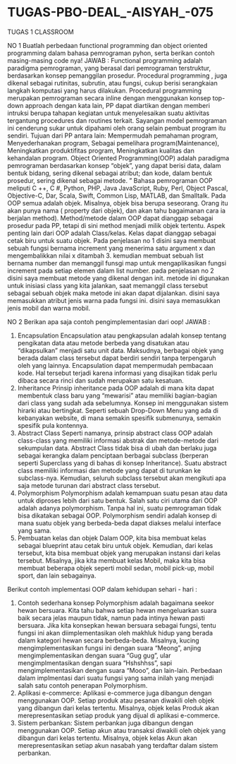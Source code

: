 # TUGAS-PBO-DEAL_-AISYAH_-075
TUGAS 1 CLASSROOM

NO 1
Buatlah perbedaan functional programming dan object oriented programming dalam bahasa pemrograman pyhon, serta berikan contoh masing-masing code nya!
JAWAB :
Functional programming adalah paradigma pemrograman, yang berasal dari pemrograman terstruktur, berdasarkan konsep pemanggilan prosedur. Procedural programming , juga dikenal sebagai rutinitas, subrutin, atau fungsi, cukup berisi serangkaian langkah komputasi yang harus dilakukan. Procedural programming merupakan pemrograman secara inline dengan menggunakan konsep top-down approach dengan kata lain, PP dapat diartikan dengan memberi intruksi berupa tahapan kegiatan untuk menyelesaikan suatu aktivitas tergantung procedures dan routines terkait. Sayangan model pemrograman ini cenderung sukar untuk dipahami oleh orang selain pembuat program itu sendiri. Tujuan dari PP antara lain: Mempermudah pemahaman program, Menyederhanakan program, Sebagai pemelihara program(Maintenance), Meningkatkan produktifitas program, Meningkatkan kualitas dan kehandalan program.
Object Oriented Programming(OOP) adalah paradigma pemrograman berdasarkan konsep “objek”, yang dapat berisi data, dalam bentuk bidang, sering dikenal sebagai atribut; dan kode, dalam bentuk prosedur, sering dikenal sebagai metode. ” Bahasa pemrograman OOP meliputi C ++, C #, Python, PHP, Java JavaScript, Ruby, Perl, Object Pascal, Objective-C, Dar, Scala, Swift, Common Lisp, MATLAB, dan Smalltalk. Pada OOP semua adalah objek. Misalnya, objek bisa berupa seseorang. Orang itu akan punya nama ( property dari objek), dan akan tahu bagaimanan cara ia berjalan method). Method/metode dalam OOP dapat dianggap sebagai prosedur pada PP, tetapi di sini method menjadi milik objek tertentu. Aspek penting lain dari OOP adalah Class/kelas. Kelas dapat dianggap sebagai cetak biru untuk suatu objek.
Pada penjelasan no 1 disini saya membuat sebuah fungsi bernama increment yang menerima satu argument x dan mengembalikkan nilai x ditambah 3. kemudian membuat sebuah list bernama number dan memanggil funsgi map untuk mengaplikasikan fungsi increment pada setiap elemen dalam list number. 
pada penjelasan no 2 disini saya membuat metode yang dikenal dengan init. metode ini digunakan untuk inisiasi class yang kita jalankan, saat memanggil class tersebut sebagai sebuah objek maka metode ini akan dapat dijalankan. disini saya memasukkan atribut jenis warna pada fungsi ini. disini saya memasukkan jenis mobil dan warna mobil. 

NO 2
Berikan apa saja contoh pengimplementasian dari oop!
JAWAB :
1. Encapsulation
Encapsulation atau pengkapsulan adalah konsep tentang pengikatan data atau metode berbeda yang disatukan atau “dikapsulkan” menjadi satu unit data. Maksudnya, berbagai objek yang berada dalam class tersebut dapat berdiri sendiri tanpa terpengaruh oleh yang lainnya. Encapsulation dapat mempermudah pembacaan kode. Hal tersebut terjadi karena informasi yang disajikan tidak perlu dibaca secara rinci dan sudah merupakan satu kesatuan.
2. Inheritance
Prinsip inheritance pada OOP adalah di mana kita dapat membentuk class baru yang “mewarisi” atau memiliki bagian-bagian dari class yang sudah ada sebelumnya. Konsep ini menggunakan sistem hirarki atau bertingkat. Seperti sebuah Drop-Down Menu yang ada di kebanyakan website, di mana semakin spesifik submenunya, semakin spesifik pula kontennya.
3. Abstract Class
Seperti namanya, prinsip abstract class OOP adalah class-class yang memiliki informasi abstrak dan metode-metode dari sekumpulan data. Abstract Class tidak bisa di ubah dan  berlaku juga sebagai kerangka dalam penciptaan berbagai subclass (berperan seperti Superclass yang di bahas di konsep Inheritance). Suatu abstract class memiliki informasi dan metode yang dapat di turunkan ke subclass-nya. Kemudian, seluruh subclass tersebut akan mengikuti apa saja metode turunan dari abstract class tersebut.
4. Polymorphism
Polymorphism adalah kemampuan suatu pesan atau data untuk diproses lebih dari satu bentuk. Salah satu ciri utama dari OOP adalah adanya polymorphism. Tanpa hal ini, suatu pemrograman tidak bisa dikatakan sebagai OOP. Polymorphism sendiri adalah konsep di mana suatu objek yang berbeda-beda dapat diakses melalui interface yang sama.
5. Pembuatan kelas dan objek
Dalam OOP, kita bisa membuat kelas sebagai blueprint atau cetak biru untuk objek. Kemudian, dari kelas tersebut, kita bisa membuat objek yang merupakan instansi dari kelas tersebut. Misalnya, jika kita membuat kelas Mobil, maka kita bisa membuat beberapa objek seperti mobil sedan, mobil pick-up, mobil sport, dan lain sebagainya.

Berikut contoh implementasi OOP dalam kehidupan sehari - hari :
1. Contoh sederhana konsep Polymorphism adalah bagaimana seekor hewan bersuara. Kita tahu bahwa setiap hewan mengeluarkan suara baik secara jelas maupun tidak, namun pada intinya hewan pasti bersuara. Jika kita konsepkan hewan bersuara sebagai fungsi, tentu fungsi ini akan diimplementasikan oleh makhluk hidup yang berada dalam kategori hewan secara berbeda-beda. Misalnya, kucing mengimplementasikan fungsi ini dengan suara “Meong”, anjing mengimplementasikan dengan suara “Gug gug”, ular mengimplmentasikan dengan suara “Hshshhss”, sapi mengimplementasikan dengan suara “Mooo”, dan lain-lain. Perbedaan dalam implmentasi dari suatu fungsi yang sama inilah yang menjadi salah satu contoh penerapan Polymorphism.
2. Aplikasi e-commerce: Aplikasi e-commerce juga dibangun dengan menggunakan OOP. Setiap produk atau pesanan diwakili oleh objek yang dibangun dari kelas tertentu. Misalnya, objek kelas Produk akan merepresentasikan setiap produk yang dijual di aplikasi e-commerce.
3. Sistem perbankan: Sistem perbankan juga dibangun dengan menggunakan OOP. Setiap akun atau transaksi diwakili oleh objek yang dibangun dari kelas tertentu. Misalnya, objek kelas Akun akan merepresentasikan setiap akun nasabah yang terdaftar dalam sistem perbankan.
